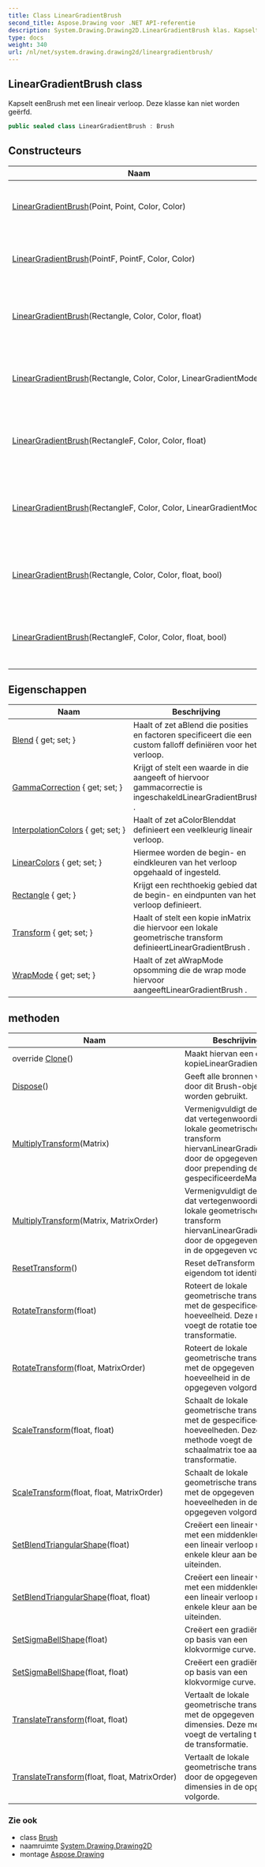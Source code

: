 ```yaml
---
title: Class LinearGradientBrush
second_title: Aspose.Drawing voor .NET API-referentie
description: System.Drawing.Drawing2D.LinearGradientBrush klas. Kapselt eenBrush met een lineair verloop. Deze klasse kan niet worden geërfd.
type: docs
weight: 340
url: /nl/net/system.drawing.drawing2d/lineargradientbrush/
---
```

## LinearGradientBrush class

Kapselt eenBrush met een lineair verloop. Deze klasse kan niet worden geërfd.

```csharp
public sealed class LinearGradientBrush : Brush
```

## Constructeurs

| Naam | Beschrijving |
| --- | --- |
| [LinearGradientBrush](lineargradientbrush/#constructor)(Point, Point, Color, Color) | Initialiseert een nieuw exemplaar van het`LinearGradientBrush` klasse met de opgegeven punten en kleuren. |
| [LinearGradientBrush](lineargradientbrush/#constructor_1)(PointF, PointF, Color, Color) | Initialiseert een nieuw exemplaar van het`LinearGradientBrush` klasse met de opgegeven punten en kleuren. |
| [LinearGradientBrush](lineargradientbrush/#constructor_2)(Rectangle, Color, Color, float) | Initialiseert een nieuw exemplaar van het`LinearGradientBrush`klasse gebaseerd op een rechthoek, begin- en eindkleuren en een oriëntatiehoek. |
| [LinearGradientBrush](lineargradientbrush/#constructor_4)(Rectangle, Color, Color, LinearGradientMode) | Initialiseert een nieuw exemplaar van het`LinearGradientBrush` klasse gebaseerd op een rechthoek, begin- en eindkleuren en oriëntatie. |
| [LinearGradientBrush](lineargradientbrush/#constructor_5)(RectangleF, Color, Color, float) | Initialiseert een nieuw exemplaar van het`LinearGradientBrush`klasse gebaseerd op een rechthoek, begin- en eindkleuren en een oriëntatiehoek. |
| [LinearGradientBrush](lineargradientbrush/#constructor_7)(RectangleF, Color, Color, LinearGradientMode) | Initialiseert een nieuw exemplaar van het`LinearGradientBrush` klasse gebaseerd op een rechthoek, begin- en eindkleuren en een oriëntatiemodus. |
| [LinearGradientBrush](lineargradientbrush/#constructor_3)(Rectangle, Color, Color, float, bool) | Initialiseert een nieuw exemplaar van het`LinearGradientBrush`klasse gebaseerd op een rechthoek, begin- en eindkleuren en een oriëntatiehoek. |
| [LinearGradientBrush](lineargradientbrush/#constructor_6)(RectangleF, Color, Color, float, bool) | Initialiseert een nieuw exemplaar van het`LinearGradientBrush`klasse gebaseerd op een rechthoek, begin- en eindkleuren en een oriëntatiehoek. |

## Eigenschappen

| Naam | Beschrijving |
| --- | --- |
| [Blend](../../system.drawing.drawing2d/lineargradientbrush/blend/) { get; set; } | Haalt of zet aBlend die posities en factoren specificeert die een custom falloff definiëren voor het verloop. |
| [GammaCorrection](../../system.drawing.drawing2d/lineargradientbrush/gammacorrection/) { get; set; } | Krijgt of stelt een waarde in die aangeeft of hiervoor gammacorrectie is ingeschakeldLinearGradientBrush . |
| [InterpolationColors](../../system.drawing.drawing2d/lineargradientbrush/interpolationcolors/) { get; set; } | Haalt of zet aColorBlenddat definieert een veelkleurig lineair verloop. |
| [LinearColors](../../system.drawing.drawing2d/lineargradientbrush/linearcolors/) { get; set; } | Hiermee worden de begin- en eindkleuren van het verloop opgehaald of ingesteld. |
| [Rectangle](../../system.drawing.drawing2d/lineargradientbrush/rectangle/) { get; } | Krijgt een rechthoekig gebied dat de begin- en eindpunten van het verloop definieert. |
| [Transform](../../system.drawing.drawing2d/lineargradientbrush/transform/) { get; set; } | Haalt of stelt een kopie inMatrix die hiervoor een lokale geometrische transform definieertLinearGradientBrush . |
| [WrapMode](../../system.drawing.drawing2d/lineargradientbrush/wrapmode/) { get; set; } | Haalt of zet aWrapMode opsomming die de wrap mode hiervoor aangeeftLinearGradientBrush . |

## methoden

| Naam | Beschrijving |
| --- | --- |
| override [Clone](../../system.drawing.drawing2d/lineargradientbrush/clone/)() | Maakt hiervan een exacte kopieLinearGradientBrush . |
| [Dispose](../../system.drawing/brush/dispose/)() | Geeft alle bronnen vrij die door dit Brush-object worden gebruikt. |
| [MultiplyTransform](../../system.drawing.drawing2d/lineargradientbrush/multiplytransform/#multiplytransform)(Matrix) | Vermenigvuldigt deMatrix dat vertegenwoordigt de lokale geometrische transform hiervanLinearGradientBrush door de opgegevenMatrix door prepending de gespecificeerdeMatrix . |
| [MultiplyTransform](../../system.drawing.drawing2d/lineargradientbrush/multiplytransform/#multiplytransform_1)(Matrix, MatrixOrder) | Vermenigvuldigt deMatrix dat vertegenwoordigt de lokale geometrische transform hiervanLinearGradientBrush door de opgegevenMatrix in de opgegeven volgorde. |
| [ResetTransform](../../system.drawing.drawing2d/lineargradientbrush/resettransform/)() | Reset deTransform eigendom tot identiteit. |
| [RotateTransform](../../system.drawing.drawing2d/lineargradientbrush/rotatetransform/#rotatetransform)(float) | Roteert de lokale geometrische transformatie met de gespecificeerde hoeveelheid. Deze methode voegt de rotatie toe aan de transformatie. |
| [RotateTransform](../../system.drawing.drawing2d/lineargradientbrush/rotatetransform/#rotatetransform_1)(float, MatrixOrder) | Roteert de lokale geometrische transformatie met de opgegeven hoeveelheid in de opgegeven volgorde. |
| [ScaleTransform](../../system.drawing.drawing2d/lineargradientbrush/scaletransform/#scaletransform)(float, float) | Schaalt de lokale geometrische transformatie met de gespecificeerde hoeveelheden. Deze methode voegt de schaalmatrix toe aan de transformatie. |
| [ScaleTransform](../../system.drawing.drawing2d/lineargradientbrush/scaletransform/#scaletransform_1)(float, float, MatrixOrder) | Schaalt de lokale geometrische transformatie met de opgegeven hoeveelheden in de opgegeven volgorde. |
| [SetBlendTriangularShape](../../system.drawing.drawing2d/lineargradientbrush/setblendtriangularshape/#setblendtriangularshape)(float) | Creëert een lineair verloop met een middenkleur en een lineair verloop naar een enkele kleur aan beide uiteinden. |
| [SetBlendTriangularShape](../../system.drawing.drawing2d/lineargradientbrush/setblendtriangularshape/#setblendtriangularshape_1)(float, float) | Creëert een lineair verloop met een middenkleur en een lineair verloop naar een enkele kleur aan beide uiteinden. |
| [SetSigmaBellShape](../../system.drawing.drawing2d/lineargradientbrush/setsigmabellshape/#setsigmabellshape)(float) | Creëert een gradiëntdaling op basis van een klokvormige curve. |
| [SetSigmaBellShape](../../system.drawing.drawing2d/lineargradientbrush/setsigmabellshape/#setsigmabellshape_1)(float, float) | Creëert een gradiëntdaling op basis van een klokvormige curve. |
| [TranslateTransform](../../system.drawing.drawing2d/lineargradientbrush/translatetransform/#translatetransform)(float, float) | Vertaalt de lokale geometrische transformatie met de opgegeven dimensies. Deze methode voegt de vertaling toe aan de transformatie. |
| [TranslateTransform](../../system.drawing.drawing2d/lineargradientbrush/translatetransform/#translatetransform_1)(float, float, MatrixOrder) | Vertaalt de lokale geometrische transformatie door de opgegeven dimensies in de opgegeven volgorde. |

### Zie ook

* class [Brush](../../system.drawing/brush/)
* naamruimte [System.Drawing.Drawing2D](../../system.drawing.drawing2d/)
* montage [Aspose.Drawing](../../)


